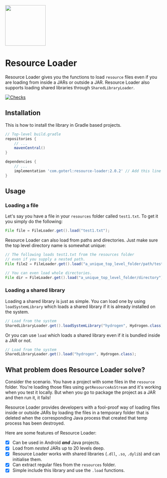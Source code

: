 
<img width="130" style="display: inline;" src="https://filedn.com/lssh2fV92SE8dRT5CWJvvSy/libly/resource-loader.png" />


# Resource Loader

Resource Loader gives you the functions to load `resource` files even if you are loading from inside a JARs or outside a JAR. Resource Loader also supports loading shared libraries through `SharedLibraryLoader`.

[![Checks](https://github.com/terl/resource-loader/actions/workflows/primary.yml/badge.svg)](https://github.com/terl/resource-loader/actions/workflows/primary.yml)

## Installation

This is how to install the library in Gradle based projects.

```groovy
// Top-level build.gradle
repositories {
    // ...
    mavenCentral()
}

dependencies {
    // ...
    implementation 'com.goterl:resource-loader:2.0.2' // Add this line
}
```


## Usage

### Loading a file

Let's say you have a file in your `resources` folder called `test1.txt`. To get it you simply do the following:

```java
File file = FileLoader.get().load("test1.txt");
```

Resource Loader can also load from paths and directories. Just make sure the top level directory name is somewhat unique:

```java
// The following loads test1.txt from the resources folder
// even if you supply a nested path.
File file2 = FileLoader.get().load("a_unique_top_level_folder/path/test1.txt");

// You can even load whole directories.
File dir = FileLoader.get().load("a_unique_top_level_folder/directory"); 
```

### Loading a shared library
Loading a shared library is just as simple. You can load one by using `loadSystemLibrary` which loads a shared library if it is already installed on the system.

```java
// Load from the system
SharedLibraryLoader.get().loadSystemLibrary("hydrogen", Hydrogen.class);
```

Or you can use `load` which loads a shared library even if it is bundled inside a JAR or not.

```java
// Load from the system
SharedLibraryLoader.get().load("hydrogen", Hydrogen.class);
```

## What problem does Resource Loader solve?
Consider the scenario. You have a project with some files in the `resource` folder. You're loading those files using `getResourceAsStream` and it's working when you test it locally. But when you go to package the project as a JAR and then run it, it fails!

Resource Loader provides developers with a fool-proof way of loading files inside or outside JARs by loading the files in a temporary folder that is deleted when the corresponding Java process that created that temp process has been destroyed.

Here are some features of Resource Loader:
 
- [x] Can be used in Android _**and**_ Java projects.
- [x] Load from _nested_ JARs up to 20 levels deep.
- [x] Resource Loader works with shared libraries (`.dll`, `.so`, `.dylib`) and can initialise them.
- [x] Can extract regular files from the `resources` folder.
- [x] Simple include this library and use the `.load` functions.
